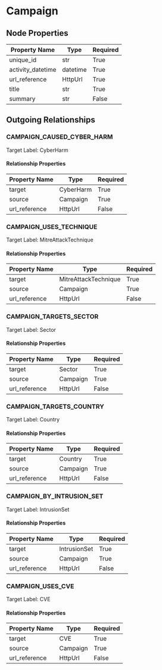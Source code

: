 
# Campaign

## Node Properties

| Property Name | Type | Required |
| ------------- | ---- | -------- |
| unique_id | str | True |
| activity_datetime | datetime | True |
| url_reference | HttpUrl | True |
| title | str | True |
| summary | str | False |


## Outgoing Relationships

### CAMPAIGN_CAUSED_CYBER_HARM

Target Label: CyberHarm

#### Relationship Properties

| Property Name | Type | Required |
| ------------- | ---- | -------- |
| target | CyberHarm | True |
| source | Campaign | True |
| url_reference | HttpUrl | False |


### CAMPAIGN_USES_TECHNIQUE

Target Label: MitreAttackTechnique

#### Relationship Properties

| Property Name | Type | Required |
| ------------- | ---- | -------- |
| target | MitreAttackTechnique | True |
| source | Campaign | True |
| url_reference | HttpUrl | False |


### CAMPAIGN_TARGETS_SECTOR

Target Label: Sector

#### Relationship Properties

| Property Name | Type | Required |
| ------------- | ---- | -------- |
| target | Sector | True |
| source | Campaign | True |
| url_reference | HttpUrl | False |


### CAMPAIGN_TARGETS_COUNTRY

Target Label: Country

#### Relationship Properties

| Property Name | Type | Required |
| ------------- | ---- | -------- |
| target | Country | True |
| source | Campaign | True |
| url_reference | HttpUrl | False |


### CAMPAIGN_BY_INTRUSION_SET

Target Label: IntrusionSet

#### Relationship Properties

| Property Name | Type | Required |
| ------------- | ---- | -------- |
| target | IntrusionSet | True |
| source | Campaign | True |
| url_reference | HttpUrl | False |


### CAMPAIGN_USES_CVE

Target Label: CVE

#### Relationship Properties

| Property Name | Type | Required |
| ------------- | ---- | -------- |
| target | CVE | True |
| source | Campaign | True |
| url_reference | HttpUrl | False |



